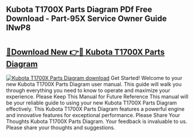 ## Kubota T1700X Parts Diagram PDf Free Download - Part-95X Service Owner Guide lNwP8

# <h2><a href="http://dfhw17j.blite.top/?on=Kubota+T1700X+Parts+Diagram">🔗Download New 👉🔴 Kubota T1700X Parts Diagram</a></h2>

[![Kubota T1700X Parts Diagram download](https://i.imgur.com/lujVjoI.png)](http://dfhw17j.blite.top/?on=Kubota+T1700X+Parts+Diagram)
Get Started! Welcome to your new Kubota T1700X Parts Diagram user manual. This guide will walk you through everything you need to know to operate and maximize your experience. Please Keep This Manual for Future Reference This manual will be your reliable guide to using your new Kubota T1700X Parts Diagram effectively. This Kubota T1700X Parts Diagram features a powerful engine and innovative features for exceptional performance. Please Share Your Thoughts Kubota T1700X Parts Diagram. Your feedback is invaluable to us. Please share your thoughts and suggestions.
